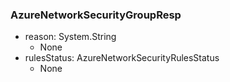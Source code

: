 ### AzureNetworkSecurityGroupResp
- reason: System.String
  - None
- rulesStatus: AzureNetworkSecurityRulesStatus
  - None
